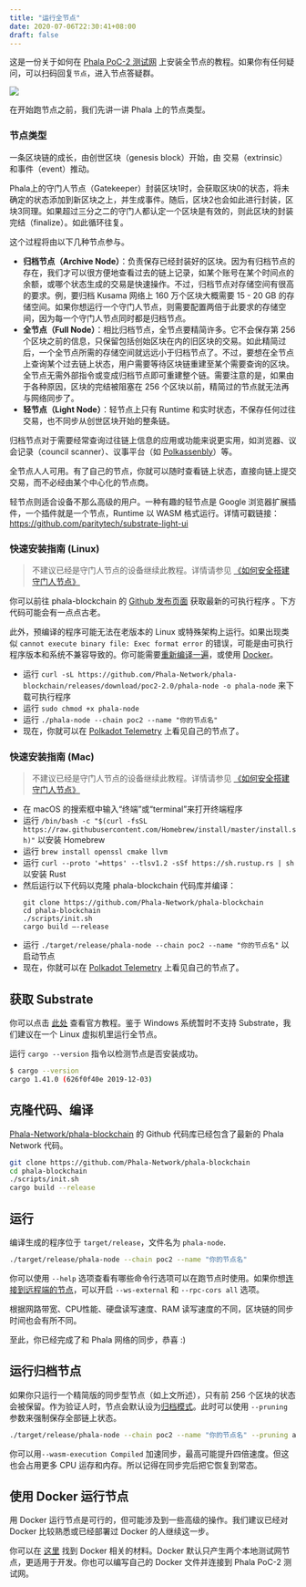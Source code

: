 ```yaml
---
title: "运行全节点"
date: 2020-07-06T22:30:41+08:00
draft: false
---
```


这是一份关于如何在 [Phala PoC-2 测试网](https://app.phala.network/#/staking) 上安装全节点的教程。如果你有任何疑问，可以扫码回复`节点`，进入节点答疑群。

![](/images/phala-qr.jpg)

在开始跑节点之前，我们先讲一讲 Phala 上的节点类型。

### 节点类型

一条区块链的成长，由创世区块（genesis block）开始，由 交易（extrinsic） 和事件（event）推动。

Phala上的守门人节点（Gatekeeper）封装区块1时，会获取区块0的状态，将未确定的状态添加到新区块之上，并生成事件。随后，区块2也会如此进行封装，区块3同理。如果超过三分之二的守门人都认定一个区块是有效的，则此区块的封装完结（finalize）。如此循环往复。

这个过程将由以下几种节点参与。

- **归档节点（Archive Node）**：负责保存已经封装好的区块。因为有归档节点的存在，我们才可以很方便地查看过去的链上记录，如某个账号在某个时间点的余额，或哪个状态生成的交易是快速操作。不过，归档节点对存储空间有很高的要求。例，要归档 Kusama 网络上 160 万个区块大概需要 15 - 20 GB 的存储空间。如果你想运行一个守门人节点，则需要配置两倍于此要求的存储空间，因为每一个守门人节点同时都是归档节点。
- **全节点（Full Node）**：相比归档节点，全节点要精简许多。它不会保存第 256 个区块之前的信息，只保留包括创始区块在内的旧区块的交易。如此精简过后，一个全节点所需的存储空间就远远小于归档节点了。不过，要想在全节点上查询某个过去链上状态，用户需要等待区块链重建至某个需要查询的区块。全节点无需外部指令或变成归档节点即可重建整个链。需要注意的是，如果由于各种原因，区块的完结被阻塞在 256 个区块以前，精简过的节点就无法再与网络同步了。
- **轻节点（Light Node）**：轻节点上只有 Runtime 和实时状态，不保存任何过往交易，也不同步从创世区块开始的整条链。

归档节点对于需要经常查询过往链上信息的应用或功能来说更实用，如浏览器、议会记录（council scanner）、议事平台（如 [Polkassenbly](https://kusama.polkassembly.io/)）等。

全节点人人可用。有了自己的节点，你就可以随时查看链上状态，直接向链上提交交易，而不必经由某个中心化的节点商。

轻节点则适合设备不那么高级的用户。一种有趣的轻节点是 Google 浏览器扩展插件，一个插件就是一个节点，Runtime 以 WASM 格式运行。详情可戳链接：<https://github.com/paritytech/substrate-light-ui>

### 快速安装指南  (Linux)

> 不建议已经是守门人节点的设备继续此教程。详情请参见 [《如何安全搭建守门人节点》](https://wiki.polkadot.network/docs/en/maintain-guides-secure-validator)

你可以前往 phala-blockchain 的 [Github 发布页面](https://github.com/Phala-Network/phala-blockchain/releases/) 获取最新的可执行程序 。下方代码可能会有一点点古老。

此外，预编译的程序可能无法在老版本的 Linux 或特殊架构上运行。如果出现类似  `cannot execute binary file: Exec format error` 的错误，可能是由可执行程序版本和系统不兼容导致的。你可能需要[重新编译一遍](#克隆代码编译)，或使用 [Docker](#使用-docker-运行节点)。

- 运行 `curl -sL https://github.com/Phala-Network/phala-blockchain/releases/download/poc2-2.0/phala-node -o phala-node` 来下载可执行程序
- 运行 `sudo chmod +x phala-node`
- 运行 `./phala-node --chain poc2 --name "你的节点名"`
- 现在，你就可以在 [Polkadot Telemetry](https://telemetry.polkadot.io/#list/Phala%20PoC-2) 上看见自己的节点了。

### 快速安装指南  (Mac)

> 不建议已经是守门人节点的设备继续此教程。详情请参见 [《如何安全搭建守门人节点》](https://wiki.polkadot.network/docs/en/maintain-guides-secure-validator)

- 在 macOS 的搜索框中输入“终端”或“terminal”来打开终端程序
- 运行 `/bin/bash -c "$(curl -fsSL https://raw.githubusercontent.com/Homebrew/install/master/install.sh)"` 以安装 Homebrew
- 运行 `brew install openssl cmake llvm`
- 运行 `curl --proto '=https' --tlsv1.2 -sSf https://sh.rustup.rs | sh` 以安装 Rust
- 然后运行以下代码以克隆 phala-blockchain 代码库并编译：
  ```
  git clone https://github.com/Phala-Network/phala-blockchain
  cd phala-blockchain
  ./scripts/init.sh
  cargo build –-release
  ```
- 运行 `./target/release/phala-node --chain poc2 --name "你的节点名"` 以启动节点
- 现在，你就可以在 [Polkadot Telemetry](https://telemetry.polkadot.io/#list/Phala%20PoC-2) 上看见自己的节点了。

## 获取 Substrate

你可以点击 [此处](https://substrate.dev/docs/en/knowledgebase/getting-started) 查看官方教程。鉴于 Windows 系统暂时不支持 Substrate，我们建议在一个 Linux 虚拟机里运行全节点。

运行 `cargo --version` 指令以检测节点是否安装成功。

```bash
$ cargo --version
cargo 1.41.0 (626f0f40e 2019-12-03)
```

## 克隆代码、编译

[Phala-Network/phala-blockchain](https://github.com/Phala-Network/phala-blockchain) 的 Github 代码库已经包含了最新的 Phala Network 代码。

```bash
git clone https://github.com/Phala-Network/phala-blockchain
cd phala-blockchain
./scripts/init.sh
cargo build --release
```

## 运行

编译生成的程序位于 `target/release`，文件名为 `phala-node`.

```bash
./target/release/phala-node --chain poc2 --name "你的节点名"
```
你可以使用 `--help` 选项查看有哪些命令行选项可以在跑节点时使用。如果你想[连接到远程端的节点](https://wiki.polkadot.network/docs/en/maintain-wss)，可以开启 `--ws-external` 和 `--rpc-cors all` 选项。

根据网路带宽、CPU性能、硬盘读写速度、RAM 读写速度的不同，区块链的同步时间也会有所不同。

至此，你已经完成了和 Phala 网络的同步，恭喜 :)

## 运行归档节点

如果你只运行一个精简版的同步型节点（如上文所述），只有前 256 个区块的状态会被保留。作为验证人时，节点会默认设为[归档模式](#节点类型)。此时可以使用 `--pruning` 参数来强制保存全部链上状态。

```bash
./target/release/phala-node --chain poc2 --name "你的节点名" --pruning archive
```

你可以用`--wasm-execution Compiled` 加速同步，最高可能提升四倍速度。但这也会占用更多 CPU 运存和内存。所以记得在同步完后把它恢复到常态。

## 使用 Docker 运行节点

用 Docker 运行节点是可行的，但可能涉及到一些高级的操作。我们建议已经对 Docker 比较熟悉或已经部署过 Docker 的人继续这一步。

你可以在 [这里](https://github.com/Phala-Network/phala-blockchain/blob/master/Dockerfile) 找到 Docker 相关的材料。Docker 默认只产生两个本地测试网节点，更适用于开发。你也可以编写自己的 Docker 文件并连接到 Phala PoC-2 测试网。
